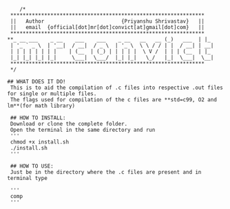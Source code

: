 
		/*
	 ***************************************************************
	 ||   Author                         {Priyanshu Shrivastav}	  || 
	 ||   email  {official[dot]mr[dot]convict[at]gmail[dot]com}   || 
	 ***************************************************************
	**_ __ ___    _ __    ___    ___    _ __   __   __ (_)   ___  | |_ 
	 | '_ ` _ \  | '__|  / __|  / _ \  | '_ \  \ \ / / | |  / __| | __|
	 | | | | | | | |    | (__  | (_) | | | | |  \ V /  | | | (__  | |_ 
	 |_| |_| |_| |_|     \___|  \___/  |_| |_|   \_/   |_|  \___|  \__|
	 ***************************************************************
	 */

	## WHAT DOES IT DO!
	 This is to aid the compilation of .c files into respective .out files for single or multiple files.
	 The flags used for compilation of the c files are **std=c99, O2 and lm**(for math library)

 	 ## HOW TO INSTALL:
	 Download or clone the complete folder.
	 Open the terminal in the same directory and run 
	 '''
	 chmod +x install.sh
	 ./install.sh
	 '''

	 ## HOW TO USE:
	 Just be in the directory where the .c files are present and in terminal type

	 '''
	 comp
	 '''


